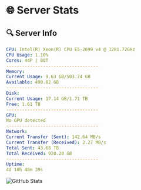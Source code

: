 # 🌐 Server Stats
## 🔍 Server Info
```yaml
CPU: Intel(R) Xeon(R) CPU E5-2699 v4 @ 1281.72GHz
CPU Usage: 1.10%
Cores: 44P | 88T
-----------------------------------
Memory:
Current Usage: 9.63 GB/503.74 GB
Available: 490.82 GB
-----------------------------------
Disk:
Current Usage: 17.14 GB/1.71 TB
Free: 1.61 TB
-----------------------------------
GPU:
No GPU detected
-----------------------------------
Network:
Current Transfer (Sent): 142.64 MB/s
Current Transfer (Received): 2.27 MB/s
Total Sent: 43.68 TB
Total Received: 920.20 GB
-----------------------------------
Uptime:
4d 10h 48m 39s
```
![GitHub Stats](https://img.shields.io/badge/Updated-2025-02-12_09:31:57-blue)